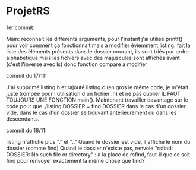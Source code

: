 # ProjetRS

1er commit: 

Main: reconnait les différents arguments, pour l'instant j'ai utilisé printf() pour voir comment ça fonctionnait mais à modifier éviemment 
listing: fait la liste des éléments présents dans le dossier courant, ils sont triés par ordre alphabétique mais les fichiers avec des
majuscules sont affichés avant (c'est l'inverse avec ls) donc fonction compare à modifier 

commit du 17/11:

J'ai supprimé listing.h et rajouté listing.c (en gros le même code, je m'était juste trompée pour l'utilisation d'un fichier .h) et ne pas oublier IL FAUT TOUJOURS UNE FONCTION main(). 
Maintenant travailler davantage sur le code pour que ./listing DOSSIER = find DOSSIER dans le cas d'un dossier vide, dans le cas d'un dossier se trouvant antérieurement ou dans les descendants. 

commit du 18/11:

listing n'affiche plus "." et ".."
Quand le dossier est vide, il affiche le nom du dossier (comme find)
Quand le dossier n'existe pas, renvoie "rsfind: DOSSIER: No such file or directory" : à la place de rsfind, faut-il que ce soit find pour renvoyer exactement la même chose que find?
